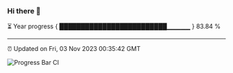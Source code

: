 ### Hi there 👋

⏳ Year progress { █████████████████████████▁▁▁▁▁ } 83.84 %

---

⏰ Updated on Fri, 03 Nov 2023 00:35:42 GMT

![Progress Bar CI](https://github.com/Shyam-Makwana/GitHub-Actions-Demo/workflows/Progress%20Bar%20CI/badge.svg)
